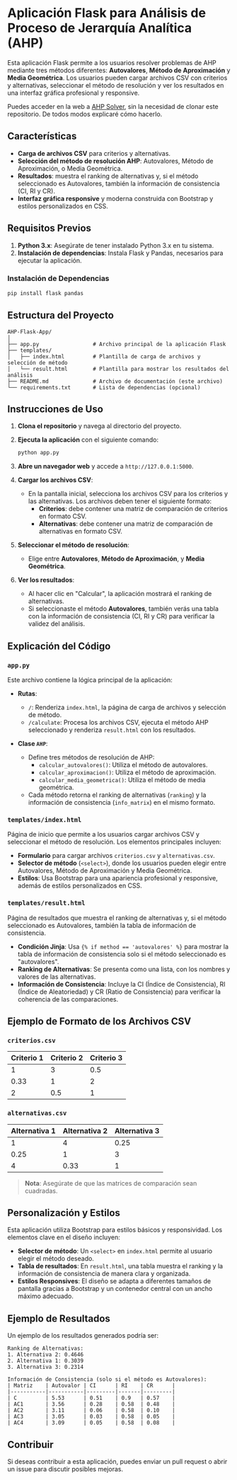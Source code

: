 # Aplicación Flask para Análisis de Proceso de Jerarquía Analítica (AHP)

Esta aplicación Flask permite a los usuarios resolver problemas de AHP mediante tres métodos diferentes: **Autovalores**, **Método de Aproximación** y **Media Geométrica**. Los usuarios pueden cargar archivos CSV con criterios y alternativas, seleccionar el método de resolución y ver los resultados en una interfaz gráfica profesional y responsive.

Puedes acceder en la web a [AHP Solver](https://thisisjosepablo3.pythonanywhere.com/), sin la necesidad de clonar este repositorio. De todos modos explicaré cómo hacerlo.
## Características

- **Carga de archivos CSV** para criterios y alternativas.
- **Selección del método de resolución AHP**: Autovalores, Método de Aproximación, o Media Geométrica.
- **Resultados**: muestra el ranking de alternativas y, si el método seleccionado es Autovalores, también la información de consistencia (CI, RI y CR).
- **Interfaz gráfica responsive** y moderna construida con Bootstrap y estilos personalizados en CSS.

## Requisitos Previos

1. **Python 3.x**: Asegúrate de tener instalado Python 3.x en tu sistema.
2. **Instalación de dependencias**: Instala Flask y Pandas, necesarios para ejecutar la aplicación.

### Instalación de Dependencias

```bash
pip install flask pandas
```

## Estructura del Proyecto

```
AHP-Flask-App/
│
├── app.py                 # Archivo principal de la aplicación Flask
├── templates/
│   ├── index.html         # Plantilla de carga de archivos y selección de método
│   └── result.html        # Plantilla para mostrar los resultados del análisis
├── README.md              # Archivo de documentación (este archivo)
└── requirements.txt       # Lista de dependencias (opcional)
```

## Instrucciones de Uso

1. **Clona el repositorio** y navega al directorio del proyecto.

2. **Ejecuta la aplicación** con el siguiente comando:

   ```bash
   python app.py
   ```

3. **Abre un navegador web** y accede a `http://127.0.0.1:5000`.

4. **Cargar los archivos CSV**:
   - En la pantalla inicial, selecciona los archivos CSV para los criterios y las alternativas. Los archivos deben tener el siguiente formato:
     - **Criterios**: debe contener una matriz de comparación de criterios en formato CSV.
     - **Alternativas**: debe contener una matriz de comparación de alternativas en formato CSV.

5. **Seleccionar el método de resolución**:
   - Elige entre **Autovalores**, **Método de Aproximación**, y **Media Geométrica**.

6. **Ver los resultados**:
   - Al hacer clic en "Calcular", la aplicación mostrará el ranking de alternativas.
   - Si seleccionaste el método **Autovalores**, también verás una tabla con la información de consistencia (CI, RI y CR) para verificar la validez del análisis.

## Explicación del Código

### `app.py`

Este archivo contiene la lógica principal de la aplicación:

- **Rutas**:
  - `/`: Renderiza `index.html`, la página de carga de archivos y selección de método.
  - `/calculate`: Procesa los archivos CSV, ejecuta el método AHP seleccionado y renderiza `result.html` con los resultados.

- **Clase `AHP`**:
  - Define tres métodos de resolución de AHP:
    - `calcular_autovalores()`: Utiliza el método de autovalores.
    - `calcular_aproximacion()`: Utiliza el método de aproximación.
    - `calcular_media_geometrica()`: Utiliza el método de media geométrica.
  - Cada método retorna el ranking de alternativas (`ranking`) y la información de consistencia (`info_matrix`) en el mismo formato.

### `templates/index.html`

Página de inicio que permite a los usuarios cargar archivos CSV y seleccionar el método de resolución. Los elementos principales incluyen:

- **Formulario** para cargar archivos `criterios.csv` y `alternativas.csv`.
- **Selector de método** (`<select>`), donde los usuarios pueden elegir entre Autovalores, Método de Aproximación y Media Geométrica.
- **Estilos**: Usa Bootstrap para una apariencia profesional y responsive, además de estilos personalizados en CSS.

### `templates/result.html`

Página de resultados que muestra el ranking de alternativas y, si el método seleccionado es Autovalores, también la tabla de información de consistencia.

- **Condición Jinja**: Usa `{% if method == 'autovalores' %}` para mostrar la tabla de información de consistencia solo si el método seleccionado es "autovalores".
- **Ranking de Alternativas**: Se presenta como una lista, con los nombres y valores de las alternativas.
- **Información de Consistencia**: Incluye la CI (Índice de Consistencia), RI (Índice de Aleatoriedad) y CR (Ratio de Consistencia) para verificar la coherencia de las comparaciones.

## Ejemplo de Formato de los Archivos CSV

### `criterios.csv`

| Criterio 1 | Criterio 2 | Criterio 3 |
|------------|------------|------------|
| 1          | 3          | 0.5        |
| 0.33       | 1          | 2          |
| 2          | 0.5        | 1          |

### `alternativas.csv`

| Alternativa 1 | Alternativa 2 | Alternativa 3 |
|---------------|---------------|---------------|
| 1             | 4             | 0.25          |
| 0.25          | 1             | 3             |
| 4             | 0.33          | 1             |

> **Nota**: Asegúrate de que las matrices de comparación sean cuadradas.

## Personalización y Estilos

Esta aplicación utiliza Bootstrap para estilos básicos y responsividad. Los elementos clave en el diseño incluyen:

- **Selector de método**: Un `<select>` en `index.html` permite al usuario elegir el método deseado.
- **Tabla de resultados**: En `result.html`, una tabla muestra el ranking y la información de consistencia de manera clara y organizada.
- **Estilos Responsives**: El diseño se adapta a diferentes tamaños de pantalla gracias a Bootstrap y un contenedor central con un ancho máximo adecuado.

## Ejemplo de Resultados

Un ejemplo de los resultados generados podría ser:

```plaintext
Ranking de Alternativas:
1. Alternativa 2: 0.4646
2. Alternativa 1: 0.3039
3. Alternativa 3: 0.2314

Información de Consistencia (solo si el método es Autovalores):
| Matriz    | Autovalor | CI      | RI    | CR      |
|-----------|-----------|---------|-------|---------|
| C         | 5.53      | 0.51    | 0.9   | 0.57    |
| AC1       | 3.56      | 0.28    | 0.58  | 0.48    |
| AC2       | 3.11      | 0.06    | 0.58  | 0.10    |
| AC3       | 3.05      | 0.03    | 0.58  | 0.05    |
| AC4       | 3.09      | 0.05    | 0.58  | 0.08    |
```

## Contribuir

Si deseas contribuir a esta aplicación, puedes enviar un pull request o abrir un issue para discutir posibles mejoras.

